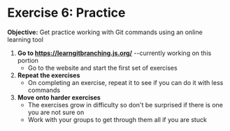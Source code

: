# Exercise 6: Practice

**Objective:** Get practice working with Git commands using an online learning tool

1. **Go to https://learngitbranching.js.org/** --currently working on this portion
    - Go to the website and start the first set of exercises
2. **Repeat the exercises**
    - On completing an exercise, repeat it to see if you can do it with less commands
3. **Move onto harder exercises**
    - The exercises grow in difficulty so don't be surprised if there is one you are not sure on
    - Work with your groups to get through them all if you are stuck